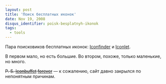 ```yaml
---
layout: post
title: 'Поиск бесплатных иконок'
date: Nov 19, 2008
disqus_identifier: poisk-besplatnyh-ikonok
tags:
  - tools
---
```


Пара поисковиков бесплатных иконок: [Iconfinder](http://www.iconfinder.net/) и [Iconlet](http://www.iconlet.com/).

В первом мало, но есть большие. Во втором, похоже, только маленькие, но много.

<del>P. S. [Iconbuffet](http://birdwatcher.ru/entry/1741) [forever](http://birdwatcher.ru/entry/2322)</del> — к сожалению, сайт давно закрылся по непонятным причинам.
